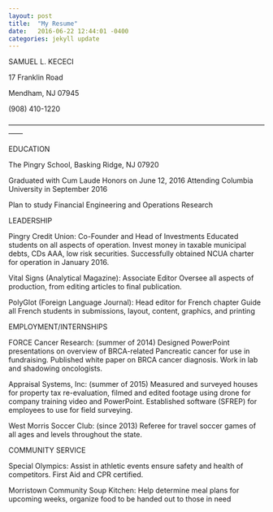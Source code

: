 ```yaml
---
layout: post
title:  "My Resume"
date:   2016-06-22 12:44:01 -0400
categories: jekyll update
---
```

SAMUEL L. KECECI

17 Franklin Road 

Mendham, NJ 07945 

(908) 410-1220

––––––––––––––––––––––––––––––––––––––––––––––––––––––––––––––––––––––––––––


EDUCATION

The Pingry School, Basking Ridge, NJ 07920

Graduated with Cum Laude Honors on June 12, 2016 Attending Columbia University in September 2016

Plan to study Financial Engineering and Operations Research


LEADERSHIP

Pingry Credit Union: Co-Founder and Head of Investments
Educated students on all aspects of operation. Invest money in taxable municipal debts, CDs AAA, low risk securities. Successfully obtained NCUA charter for operation in January 2016.

Vital Signs (Analytical Magazine): Associate Editor
Oversee all aspects of production, from editing articles to final publication.

PolyGlot (Foreign Language Journal): Head editor for French chapter Guide all French students in submissions, layout, content, graphics, and printing


EMPLOYMENT/INTERNSHIPS

FORCE Cancer Research: (summer of 2014)
Designed PowerPoint presentations on overview of BRCA-related Pancreatic cancer for use in fundraising. 
Published white paper on BRCA cancer diagnosis. Work in lab and shadowing oncologists.

Appraisal Systems, Inc: (summer of 2015)
Measured and surveyed houses for property tax re-evaluation, filmed and edited footage using drone for company training video and PowerPoint. Established software (SFREP) for employees to use for field surveying.

West Morris Soccer Club: (since 2013)
Referee for travel soccer games of all ages and levels throughout the state.


COMMUNITY SERVICE

Special Olympics:
Assist in athletic events ensure safety and health of competitors. First Aid and CPR certified.

Morristown Community Soup Kitchen:
Help determine meal plans for upcoming weeks, organize food to be handed out to those in need
